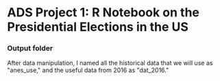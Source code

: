 # ADS Project 1:  R Notebook on the Presidential Elections in the US

### Output folder

After data manipulation, I named all the historical data that we will use as "anes_use," and the useful data from 2016 as "dat_2016."

